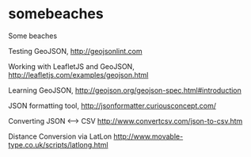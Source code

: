 somebeaches
===========

Some beaches


Testing GeoJSON, http://geojsonlint.com


Working with LeafletJS and GeoJSON, http://leafletjs.com/examples/geojson.html


Learning GeoJSON, http://geojson.org/geojson-spec.html#introduction

JSON formatting tool, http://jsonformatter.curiousconcept.com/

Converting JSON <--> CSV
http://www.convertcsv.com/json-to-csv.htm

Distance Conversion via LatLon
http://www.movable-type.co.uk/scripts/latlong.html

